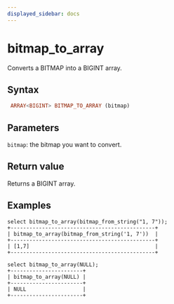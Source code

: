 ```yaml
---
displayed_sidebar: docs
---
```


# bitmap_to_array



Converts a BITMAP into a BIGINT array.

## Syntax

```Haskell
 ARRAY<BIGINT> BITMAP_TO_ARRAY (bitmap)
```

## Parameters

`bitmap`: the bitmap you want to convert.

## Return value

Returns a BIGINT array.

## Examples

```Plain
select bitmap_to_array(bitmap_from_string("1, 7"));
+----------------------------------------------+
| bitmap_to_array(bitmap_from_string('1, 7'))  |
+----------------------------------------------+
| [1,7]                                        |
+----------------------------------------------+

select bitmap_to_array(NULL);
+-----------------------+
| bitmap_to_array(NULL) |
+-----------------------+
| NULL                  |
+-----------------------+
```
